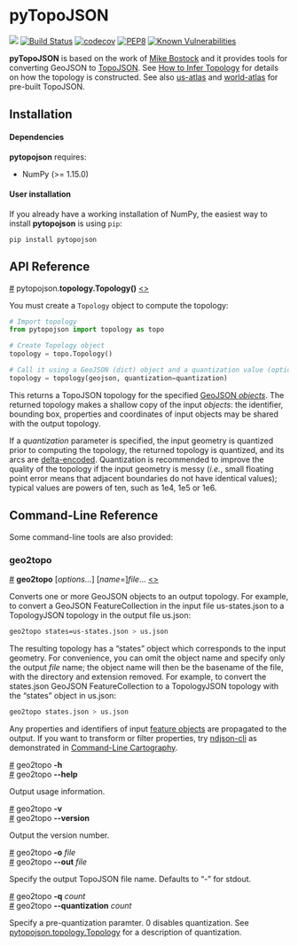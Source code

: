 # pyTopoJSON 
[![](https://img.shields.io/badge/python-3.7-blue.svg)](https://www.python.org/download/releases/3.4.0/) 
[![Build Status](https://travis-ci.com/fferrin/pytopojson.svg?branch=master)](https://travis-ci.com/fferrin/pytopojson)
[![codecov](https://codecov.io/gh/fferrin/pytopojson/branch/master/graph/badge.svg)](https://codecov.io/gh/fferrin/pytopojson)
[![PEP8](https://img.shields.io/badge/code%20style-pep8-orange.svg)](https://www.python.org/dev/peps/pep-0008/)
[![Known Vulnerabilities](https://snyk.io/test/github/fferrin/pytopojson/badge.svg?targetFile=requirements.txt)](https://snyk.io/test/github/fferrin/pytopojson)

**pyTopoJSON** is based on the work of 
[Mike Bostock](https://github.com/topojson/topojson-server) and it provides 
tools for converting GeoJSON to [TopoJSON](https://github.com/topojson). 
See [How to Infer Topology](https://bost.ocks.org/mike/topology/) for details 
on how the topology is constructed. See also 
[us-atlas](https://github.com/topojson/us-atlas) and 
[world-atlas](https://github.com/topojson/world-atlas) for pre-built TopoJSON.


## Installation

#### Dependencies

**pytopojson** requires:

- NumPy (>= 1.15.0)

#### User installation

If you already have a working installation of NumPy,
the easiest way to install **pytopojson** is using ``pip``:

    pip install pytopojson

## API Reference

<a name="topology" href="#topology">#</a> pytopojson.<b>topology.Topology()</b>
[<>](https://github.com/fferrin/pytopojson/blob/master/pytopojson/topology.py "Source")

You must create a `Topology` object to compute the topology:

```python
# Import topology
from pytopojson import topology as topo

# Create Topology object
topology = topo.Topology()

# Call it using a GeoJSON (dict) object and a quantization value (optional)
topology = topology(geojson, quantization=quantization)
```

This returns a TopoJSON topology for the specified 
[GeoJSON *objects*](http://geojson.org/geojson-spec.html#geojson-objects). 
The returned topology makes a shallow copy of the input *objects*: 
the identifier, bounding box, properties and coordinates of input objects may 
be shared with the output topology.

If a *quantization* parameter is specified, the input geometry is quantized 
prior to computing the topology, the returned topology is quantized, and its 
arcs are 
[delta-encoded](https://github.com/topojson/topojson-specification/blob/master/README.md#213-arcs). 
Quantization is recommended to improve the quality of the topology if the 
input geometry is messy (*i.e.*, small floating point error means that 
adjacent boundaries do not have identical values); typical values are powers 
of ten, such as 1e4, 1e5 or 1e6. 

## Command-Line Reference

Some command-line tools are also provided:

### geo2topo

<a name="geo2topo" href="#geo2topo">#</a> <b>geo2topo</b> [<i>options…</i>] 
[<i>name</i>=]<i>file</i>… 
[<>](https://github.com/fferrin/pytopojson/blob/master/bin/geo2topo.py "Source")

Converts one or more GeoJSON objects to an output topology. For example, to 
convert a GeoJSON FeatureCollection in the input file us-states.json to a 
TopologyJSON topology in the output file us.json:

```bash
geo2topo states=us-states.json > us.json
```

The resulting topology has a “states” object which corresponds to the input 
geometry. For convenience, you can omit the object name and specify only the 
output *file* name; the object name will then be the basename of the file, 
with the directory and extension removed. For example, to convert the 
states.json GeoJSON FeatureCollection to a TopologyJSON topology with the 
“states” object in us.json:

```bash
geo2topo states.json > us.json
```

Any properties and identifiers of input 
[feature objects](https://tools.ietf.org/html/rfc7946#section-3.2) are 
propagated to the output. If you want to transform or filter properties, 
try [ndjson-cli](https://github.com/mbostock/ndjson-cli) as demonstrated in 
[Command-Line Cartography](https://medium.com/@mbostock/command-line-cartography-part-1-897aa8f8ca2c).

<a name="geo2topo_help" href="#geo2topo_help">#</a> geo2topo <b>-h</b>
<br><a href="#geo2topo_help">#</a> geo2topo <b>--help</b>

Output usage information.

<a name="geo2topo_version" href="#geo2topo_version">#</a> geo2topo <b>-v</b>
<br><a href="#geo2topo_version">#</a> geo2topo <b>--version</b>

Output the version number.

<a name="geo2topo_out" href="#geo2topo_out">#</a> geo2topo <b>-o</b> <i>file</i>
<br><a href="#geo2topo_out">#</a> geo2topo <b>--out</b> <i>file</i>

Specify the output TopoJSON file name. Defaults to “-” for stdout.

<a name="geo2topo_quantization" href="#geo2topo_quantization">#</a> geo2topo <b>-q</b> <i>count</i>
<br><a href="#geo2topo_quantization">#</a> geo2topo <b>--quantization</b> <i>count</i>

Specify a pre-quantization paramter. 0 disables quantization. See 
<a href="#topology">pytopojson.topology.Topology</a> for a description of 
quantization.